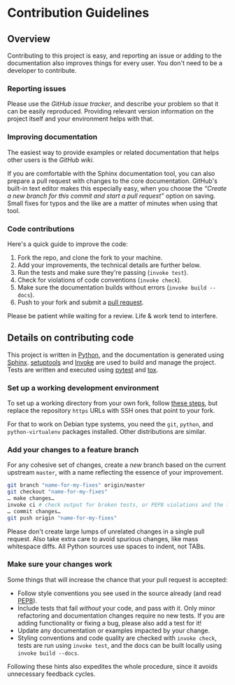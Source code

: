 # Contribution Guidelines

## Overview

Contributing to this project is easy, and reporting an issue or adding to the documentation
also improves things for every user. You don't need to be a developer to contribute.


### Reporting issues

Please use the *GitHub issue tracker*, and describe your problem so that it can be easily
reproduced. Providing relevant version information on the project itself and your environment helps with that.


### Improving documentation

The easiest way to provide examples or related documentation that helps other users
is the *GitHub wiki*.

If you are comfortable with the Sphinx documentation tool, you can also prepare a
pull request with changes to the core documentation.
GitHub's built-in text editor makes this especially easy, when you choose the
_“Create a new branch for this commit and start a pull request”_ option on saving.
Small fixes for typos and the like are a matter of minutes when using that tool.


### Code contributions

Here's a quick guide to improve the code:

1. Fork the repo, and clone the fork to your machine.
1. Add your improvements, the technical details are further below.
1. Run the tests and make sure they're passing (`invoke test`).
1. Check for violations of code conventions (`invoke check`).
1. Make sure the documentation builds without errors (`invoke build --docs`).
1. Push to your fork and submit a [pull request](https://help.github.com/articles/using-pull-requests/).

Please be patient while waiting for a review. Life & work tend to interfere.


## Details on contributing code

This project is written in [Python](http://www.python.org/),
and the documentation is generated using [Sphinx](https://pypi.python.org/pypi/Sphinx).
[setuptools](https://packaging.python.org/en/latest/projects.html#setuptools)
and [Invoke](http://www.pyinvoke.org/) are used to build and manage the project.
Tests are written and executed using [pytest](http://pytest.org/) and
[tox](https://testrun.org/tox/ ).


### Set up a working development environment

To set up a working directory from your own fork,
follow [these steps](https://github.com/1and1/confluencer#contributing),
but replace the repository `https` URLs with SSH ones that point to your fork.

For that to work on Debian type systems, you need the
`git`, `python`, and `python-virtualenv`
packages installed. Other distributions are similar.


### Add your changes to a feature branch

For any cohesive set of changes, create a *new* branch based on the current upstream `master`,
with a name reflecting the essence of your improvement.

```sh
git branch "name-for-my-fixes" origin/master
git checkout "name-for-my-fixes"
… make changes…
invoke ci # check output for broken tests, or PEP8 violations and the like
… commit changes…
git push origin "name-for-my-fixes"
```

Please don't create large lumps of unrelated changes in a single pull request.
Also take extra care to avoid spurious changes, like mass whitespace diffs.
All Python sources use spaces to indent, not TABs.


### Make sure your changes work

Some things that will increase the chance that your pull request is accepted:

* Follow style conventions you see used in the source already (and read [PEP8](http://www.python.org/dev/peps/pep-0008/)).
* Include tests that fail *without* your code, and pass *with* it. Only minor refactoring and documentation changes require no new tests. If you are adding functionality or fixing a bug, please also add a test for it!
* Update any documentation or examples impacted by your change.
* Styling conventions and code quality are checked with `invoke check`, tests are run using `invoke test`, and the docs can be built locally using `invoke build --docs`.

Following these hints also expedites the whole procedure, since it avoids unnecessary feedback cycles.
